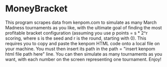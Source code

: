 # MoneyBracket

This program scrapes data from kenpom.com to simulate as many March Madness tournaments as you like, with the ultimate goal of finding the most profitable bracket configuration (assuming you use p points = s * 2^r scoring, where s is the seed and r is the round, starting with 0). This requires you to copy and paste the kenpom HTML code onto a local file on your machine. You must then insert its path in the path = "insert kenpom html file path here" line. You can then simulate as many tournaments as you want, with each number on the screen representing one tournament. Enjoy!
